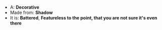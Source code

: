 * A: **Decorative**
* Made from: **Shadow**
* It is: **Battered**, **Featureless to the point, that you are not sure it's even there**

